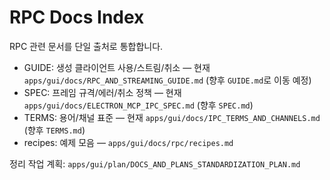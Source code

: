 # RPC Docs Index

RPC 관련 문서를 단일 출처로 통합합니다.

- GUIDE: 생성 클라이언트 사용/스트림/취소 — 현재 `apps/gui/docs/RPC_AND_STREAMING_GUIDE.md` (향후 `GUIDE.md`로 이동 예정)
- SPEC: 프레임 규격/에러/취소 정책 — 현재 `apps/gui/docs/ELECTRON_MCP_IPC_SPEC.md` (향후 `SPEC.md`)
- TERMS: 용어/채널 표준 — 현재 `apps/gui/docs/IPC_TERMS_AND_CHANNELS.md` (향후 `TERMS.md`)
- recipes: 예제 모음 — `apps/gui/docs/rpc/recipes.md`

정리 작업 계획: `apps/gui/plan/DOCS_AND_PLANS_STANDARDIZATION_PLAN.md`

